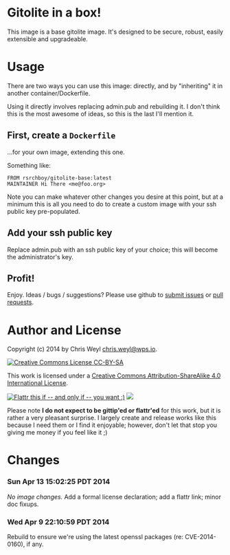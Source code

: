 # Gitolite in a box!

This image is a base gitolite image.  It's designed to be secure, robust,
easily extensible and upgradeable.

# Usage

There are two ways you can use this image:  directly, and by "inheriting" it
in another container/Dockerfile.

Using it directly involves replacing admin.pub and rebuilding it.  I don't
think this is the most awesome of ideas, so this is the last I'll mention it.

## First, create a ```Dockerfile```

...for your own image, extending this one.

Something like:

```
FROM rsrchboy/gitolite-base:latest
MAINTAINER Hi There <me@foo.org>
```

Note you can make whatever other changes you desire at this point, but at a
minimum this is all you need to do to create a custom image with your ssh
public key pre-populated.

## Add your ssh public key

Replace admin.pub with an ssh public key of your choice;
this will become the administrator's key.

## Profit!

Enjoy.  Ideas / bugs / suggestions?  Please use github to
[submit issues][4] or [pull requests][5].

# Author and License

Copyright (c) 2014 by Chris Weyl <chris.weyl@wps.io>.

[![][51]][50]

This work is licensed under a [Creative Commons Attribution-ShareAlike 4.0 International License][50].

[![][2]][1] [![][100]][101]

Please note **I do not expect to be gittip'ed or flattr'ed** for this work, but it is rather a very pleasant surprise.  I largely create and release works like this because I need them or I find it enjoyable; however, don't let that stop you giving me money if you feel like it ;)


[1]: https://flattr.com/submit/auto?user_id=RsrchBoy&url=https://github.com/RsrchBoy/gitolite-base-dock&title=Docker.io%20gitolite-base%20image&tags=docker
[2]: http://api.flattr.com/button/flattr-badge-large.png "Flattr this if -- and only if -- you want :)"
[4]: https://github.com/RsrchBoy/gitolite-base-dock/issues
[5]: https://github.com/RsrchBoy/gitolite-base-dock/pulls
[50]: http://creativecommons.org/licenses/by-sa/4.0/ "Creative Commons License"
[51]: http://i.creativecommons.org/l/by-sa/4.0/88x31.png "Creative Commons License CC-BY-SA"
[52]: http://i.creativecommons.org/l/by-sa/4.0/80x15.png "Creative Commons License CC-BY-SA"
[100]: https://raw.githubusercontent.com/gittip/www.gittip.com/master/www/assets/%25version/logo.png
[101]: https://www.gittip.com/RsrchBoy/

# Changes

### Sun Apr 13 15:02:25 PDT 2014

*No image changes.* Add a formal license declaration; add a flattr link; minor doc fixups.

### Wed Apr  9 22:10:59 PDT 2014

Rebuild to ensure we're using the latest openssl packages (re: CVE-2014-0160),
if any.
